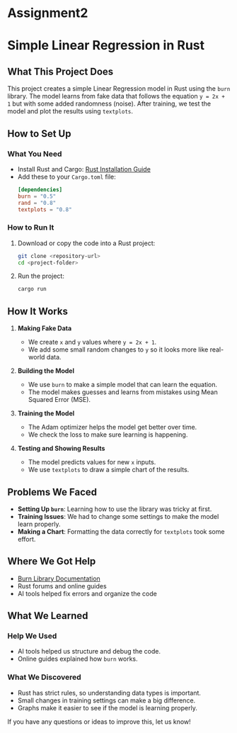# Assignment2
# Simple Linear Regression in Rust

## What This Project Does
This project creates a simple Linear Regression model in Rust using the `burn` library. The model learns from fake data that follows the equation `y = 2x + 1` but with some added randomness (noise). After training, we test the model and plot the results using `textplots`.

## How to Set Up
### What You Need
- Install Rust and Cargo: [Rust Installation Guide](https://www.rust-lang.org/tools/install)
- Add these to your `Cargo.toml` file:
  ```toml
  [dependencies]
  burn = "0.5"
  rand = "0.8"
  textplots = "0.8"
  ```

### How to Run It
1. Download or copy the code into a Rust project:
   ```sh
   git clone <repository-url>
   cd <project-folder>
   ```
2. Run the project:
   ```sh
   cargo run
   ```

## How It Works
1. **Making Fake Data**
   - We create `x` and `y` values where `y = 2x + 1`.
   - We add some small random changes to `y` so it looks more like real-world data.
   
2. **Building the Model**
   - We use `burn` to make a simple model that can learn the equation.
   - The model makes guesses and learns from mistakes using Mean Squared Error (MSE).
   
3. **Training the Model**
   - The Adam optimizer helps the model get better over time.
   - We check the loss to make sure learning is happening.
   
4. **Testing and Showing Results**
   - The model predicts values for new `x` inputs.
   - We use `textplots` to draw a simple chart of the results.

## Problems We Faced
- **Setting Up `burn`**: Learning how to use the library was tricky at first.
- **Training Issues**: We had to change some settings to make the model learn properly.
- **Making a Chart**: Formatting the data correctly for `textplots` took some effort.

## Where We Got Help
- [Burn Library Documentation](https://burn.dev/docs)
- Rust forums and online guides
- AI tools helped fix errors and organize the code

## What We Learned
### Help We Used
- AI tools helped us structure and debug the code.
- Online guides explained how `burn` works.

### What We Discovered
- Rust has strict rules, so understanding data types is important.
- Small changes in training settings can make a big difference.
- Graphs make it easier to see if the model is learning properly.

If you have any questions or ideas to improve this, let us know!

